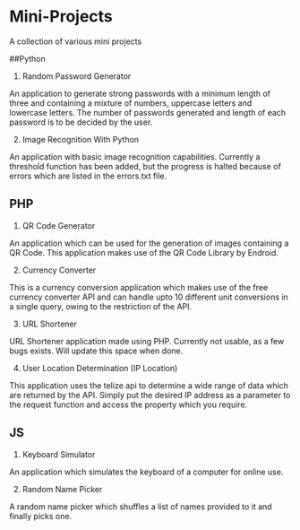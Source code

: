 Mini-Projects
=============
A collection of various mini projects

##Python

1) Random Password Generator

An application to generate strong passwords with a minimum length of three and containing a mixture of numbers, uppercase letters and lowercase letters. 
The number of passwords generated and length of each password is to be decided by the user.  

2) Image Recognition With Python

An application with basic image recognition capabilities. Currently a threshold function has been added, but the progress is halted because of errors which are listed in the errors.txt file.

## PHP

1) QR Code Generator

An application which can be used for the generation of images containing a QR Code. 
This application makes use of the QR Code Library by Endroid. 

2) Currency Converter

This is a currency conversion application which makes use of the free currency converter API and can handle upto 10 different unit conversions in a single query, owing to the restriction of the API.

3) URL Shortener

URL Shortener application made using PHP. Currently not usable, as a few bugs exists. Will update this space when done.

4) User Location Determination (IP Location)

This application uses the telize api to determine a wide range of data which are returned by the API. Simply put the desired IP address as a parameter to the request function and access the property which you require.

## JS

1) Keyboard Simulator

An application which simulates the keyboard of a computer for online use.

2) Random Name Picker

A random name picker which shuffles a list of names provided to it and finally picks one.
